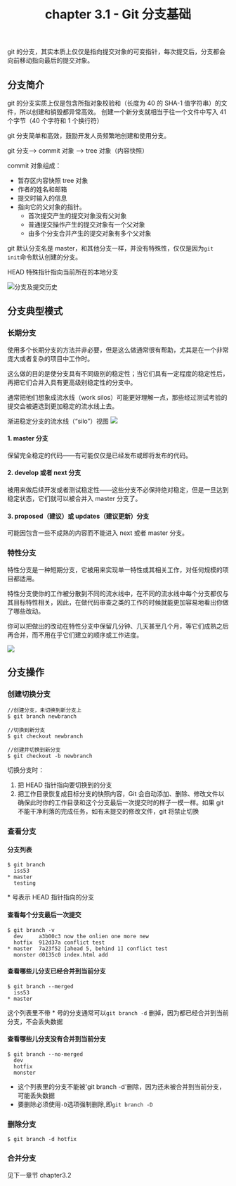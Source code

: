 ﻿---
title: chapter 3.1 - Git 分支基础
categories:
  - Git
  - Book-ProGit
tags:
  - Git
  - Git-Branch
---

git 的分支，其实本质上仅仅是指向提交对象的可变指针，每次提交后，分支都会向前移动指向最后的提交对象。

<!--more-->

## 分支简介

git 的分支实质上仅是包含所指对象校验和（长度为 40 的 SHA-1 值字符串）的文件，所以创建和销毁都异常高效。 创建一个新分支就相当于往一个文件中写入 41 个字节（40 个字符和 1 个换行符）

git 分支简单和高效，鼓励开发人员频繁地创建和使用分支。

git 分支--> commit 对象 --> tree 对象（内容快照）

commit 对象组成：

* 暂存区内容快照 tree 对象
* 作者的姓名和邮箱
* 提交时输入的信息
* 指向它的父对象的指针。
    * 首次提交产生的提交对象没有父对象
    * 普通提交操作产生的提交对象有一个父对象
    * 由多个分支合并产生的提交对象有多个父对象

git 默认分支名是 master，和其他分支一样，并没有特殊性，仅仅是因为`git init`命令默认创建的分支。

HEAD 特殊指针指向当前所在的本地分支

![分支及提交历史](https://git-scm.com/book/en/v2/images/branch-and-history.png)

## 分支典型模式

### 长期分支

使用多个长期分支的方法并非必要，但是这么做通常很有帮助，尤其是在一个非常庞大或者复杂的项目中工作时。

这么做的目的是使分支具有不同级别的稳定性；当它们具有一定程度的稳定性后，再把它们合并入具有更高级别稳定性的分支中。

通常把他们想象成流水线（work silos）可能更好理解一点，那些经过测试考验的提交会被遴选到更加稳定的流水线上去。

渐进稳定分支的流水线（“silo”）视图
![](https://git-scm.com/book/en/v2/images/lr-branches-2.png)

#### 1. master 分支
保留完全稳定的代码——有可能仅仅是已经发布或即将发布的代码。 

#### 2. develop 或者 next 分支
被用来做后续开发或者测试稳定性——这些分支不必保持绝对稳定，但是一旦达到稳定状态，它们就可以被合并入 master 分支了。

#### 3. proposed（建议）或 updates（建议更新）分支
可能因包含一些不成熟的内容而不能进入 next 或者 master 分支。 
 
### 特性分支

特性分支是一种短期分支，它被用来实现单一特性或其相关工作，对任何规模的项目都适用。 

特性分支使你的工作被分散到不同的流水线中，在不同的流水线中每个分支都仅与其目标特性相关，因此，在做代码审查之类的工作的时候就能更加容易地看出你做了哪些改动。

你可以把做出的改动在特性分支中保留几分钟、几天甚至几个月，等它们成熟之后再合并，而不用在乎它们建立的顺序或工作进度。

![](https://git-scm.com/book/en/v2/images/topic-branches-1.png)

## 分支操作

### 创建切换分支

```
//创建分支，未切换到新分支上
$ git branch newbranch

//切换到新分支
$ git checkout newbranch

//创建并切换到新分支
$ git checkout -b newbranch
```

切换分支时：
1. 把 HEAD 指针指向要切换到的分支
2. 把工作目录恢复成目标分支的快照内容，Git 会自动添加、删除、修改文件以确保此时你的工作目录和这个分支最后一次提交时的样子一模一样。如果 git 不能干净利落的完成任务，如有未提交的修改文件，git 将禁止切换

### 查看分支

#### 分支列表
```
$ git branch
  iss53
* master
  testing
```
\* 号表示 HEAD 指针指向的分支

#### 查看每个分支最后一次提交
```
$ git branch -v
  dev     a3b00c3 now the onlien one more new
  hotfix  912d37a conflict test
* master  7a23f52 [ahead 5, behind 1] conflict test
  monster d0135c0 index.html add
```

#### 查看哪些儿分支已经合并到当前分支
```
$ git branch --merged
  iss53
* master
```
这个列表里不带 * 号的分支通常可以`git branch -d` 删掉，因为都已经合并到当前分支，不会丢失数据

#### 查看哪些儿分支没有合并到当前分支
```
$ git branch --no-merged
  dev
  hotfix
  monster
```
* 这个列表里的分支不能被'git branch -d'删除，因为还未被合并到当前分支，可能丢失数据
* 要删除必须使用`-D`选项强制删除,即`git branch -D`

### 删除分支
```
$ git branch -d hotfix
```

### 合并分支

见下一章节 chapter3.2
